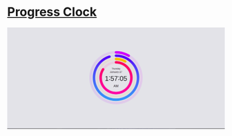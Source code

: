 # [Progress Clock](https://koushikdutta1999.github.io/Progress_Clock/)

<img src = "image/clock.png" alt = "Image">
